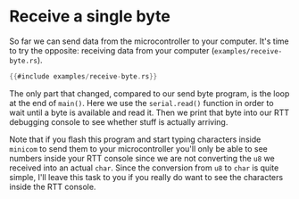 # Receive a single byte

So far we can send data from the microcontroller to your computer. It's time to try the opposite:
receiving data from your computer (`examples/receive-byte.rs`).

``` rust
{{#include examples/receive-byte.rs}}
```

The only part that changed, compared to our send byte program, is the loop at the end of
`main()`. Here we use the `serial.read()` function in order to wait until a byte is available and
read it. Then we print that byte into our RTT debugging console to see whether stuff is actually
arriving.

Note that if you flash this program and start typing characters inside `minicom` to send them to
your microcontroller you'll only be able to see numbers inside your RTT console since we are not
converting the `u8` we received into an actual `char`.  Since the conversion from `u8` to `char` is
quite simple, I'll leave this task to you if you really do want to see the characters inside the RTT
console.

